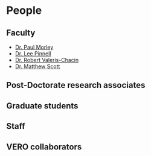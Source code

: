 # People

## Faculty
* [Dr. Paul Morley](people/morley.md)
* [Dr. Lee Pinnell](people/pinnell.md)
* [Dr. Robert Valeris-Chacin](people/valeris.md)
* [Dr. Matthew Scott ](people/scott.md)

## Post-Doctorate research associates

## Graduate students

## Staff

## VERO collaborators
